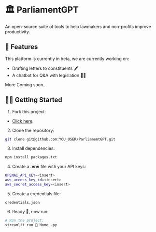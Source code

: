 # 🏛 ParliamentGPT
An open-source suite of tools to help lawmakers and non-profits improve productivity.

## 🎉 Features

This platform is currently in beta, we are currently working on:

- Drafting letters to constituents 🖋️
- A chatbot for Q&A with legislation 🧑‍⚖

More Coming soon...

## 👨‍🚀 Getting Started

1. Fork this project:

- [Click here](https://github.com/ebayes/ParliamentGPT/fork).

2. Clone the repository:

```bash
git clone git@github.com:YOU_USER/ParliamentGPT.git
```

3. Install dependencies:

```bash
npm install packages.txt
```

4. Create a **.env** file with your API keys:

```bash
OPENAI_API_KEY=<insert>
aws_access_key_id=<insert>
aws_secret_access_key=<insert>

```
5. Create a credentials file:

```
credentials.json
```
6. Ready 🥳, now run:

```bash
# Run the project:
streamlit run 👋_Home_.py
```

